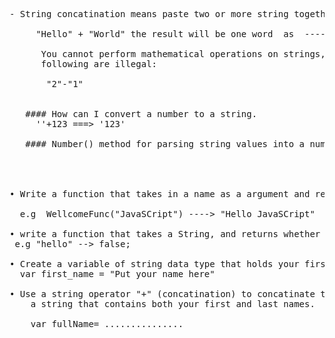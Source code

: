 <pre>

- String concatination means paste two or more string together

     "Hello" + "World" the result will be one word  as  ---->   "Hello World"

      You cannot perform mathematical operations on strings, even if the strings look like numbers, so the
      following are illegal:
    
       "2"-"1"
       
       
   #### How can I convert a number to a string.
     ''+123 ===> '123'
   
   #### Number() method for parsing string values into a number.




• Write a function that takes in a name as a argument and return the Hello {name}.

  e.g  WellcomeFunc("JavaSCript") ----> "Hello JavaSCript"

• write a function that takes a String, and returns whether or not that String is more than 10 characters long. 
 e.g "hello" --> false;

• Create a variable of string data type that holds your first name.
  var first_name = "Put your name here"
  
• Use a string operator "+" (concatination) to concatinate the string from above to create 
    a string that contains both your first and last names.
   
    var fullName= ...............
</pre>
